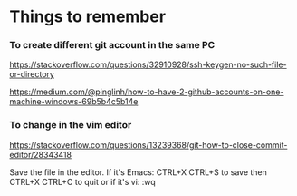 # Things to remember

### To create different git account in the same PC

https://stackoverflow.com/questions/32910928/ssh-keygen-no-such-file-or-directory

https://medium.com/@pinglinh/how-to-have-2-github-accounts-on-one-machine-windows-69b5b4c5b14e


### To change in the vim editor
https://stackoverflow.com/questions/13239368/git-how-to-close-commit-editor/28343418

Save the file in the editor. If it's Emacs: CTRL+X CTRL+S to save then CTRL+X CTRL+C to quit or if it's vi: :wq